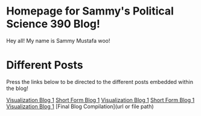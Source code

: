 # Homepage for Sammy's Political Science 390 Blog!

Hey all! My name is Sammy Mustafa woo!

# Different Posts

Press the links below to be directed to the different posts embedded within the blog!

[Visualization Blog 1](/viz_blog_1)
[Short Form Blog 1](/short_blog_1)
[Visualization Blog 1](/viz_blog_2)
[Short Form Blog 1](/short_blog_2)
[Visualization Blog 1](/viz_blog_1)
[Final Blog Compilation](url or file path)


